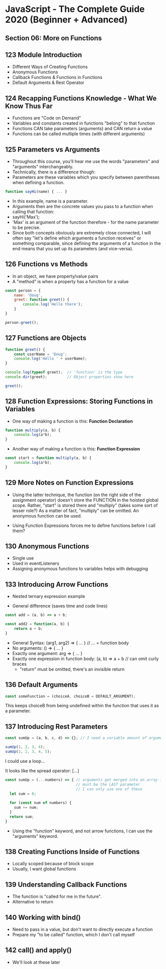 # JavaScript - The Complete Guide 2020 (Beginner + Advanced)

## Section 06: More on Functions

## 123 Module Introduction
- Different Ways of Creating Functions
- Anonymous Functions
- Callback Functions & Functions in Functions
- Default Arguments & Rest Operator

## 124 Recapping Functions Knowledge - What We Know Thus Far
- Functions are "Code on Demand"
- Variables and constants created in functions "belong" to that function
- Functions CAN take parameters (arguments) and CAN return a value
- Functions can be called multiple times (with different arguments)

## 125 Parameters vs Arguments
- Throughout this course, you'll hear me use the words "parameters" and "arguments" interchangeably.
- Technically, there is a difference though:
- Parameters are these variables which you specify between parentheses when defining a function.

```javascript
function sayHi(name) { ... } 
```

- In this example, name is a parameter.
- Arguments then are the concrete values you pass to a function when calling that function:
- sayHi('Max');
- 'Max' is an argument of the function therefore - for the name parameter to be precise.
- Since both concepts obviously are extremely close connected, I will often say "let's define which arguments a function receives" or something comparable, since defining the arguments of a function in the end means that you set up its parameters (and vice-versa).

## 126 Functions vs Methods
- In an object, we have property/value pairs
- A "method" is when a property has a function for a value

```javascript
const person = {
    name: 'Doug',
    greet: function greet() {
        console.log('Hello there');
    }
}

person.greet();
```

## 127 Functions are Objects
```javascript
function greet() {
    const userName = 'Doug';
    console.log('Hello ' + userName);
}

console.log(typeof greet);  // 'function' is the type
console.dir(greet);         // Object properties show here

greet();
```

## 128 Function Expressions: Storing Functions in Variables
- One way of making a function is this: **Function Declaration**
```javascript
function multiply(a, b) {
    console.log(a*b);
}
```

- Another way of making a function is this: **Function Expression**
```javascript
const start = function multiply(a, b) {
    console.log(a*b);
}
```

## 129 More Notes on Function Expressions
- Using the latter technique, the function (on the right side of the assignment operator) doesn't store the FUNCTION in the hoisted global scope. Rather, "start" is stored there and "multiply" (takes some sort of lesser role?) As a matter of fact, "multiply" can be omitted. An anonymous function can be used.

- Using Function Expressions forces me to define functions before I call them?

## 130 Anonymous Functions
- Single use
- Used in eventListeners
- Assigning anonymous functions to variables helps with debugging

## 133 Introducing Arrow Functions
- Nested ternary expression example

- General difference (saves time and code lines)
```javascript
const add = (a, b) => a + b;

const add2 = function(a, b) {
    return a + b;
}
```

- General Syntax: (arg1, arg2) => { ... } // ... = function body
- No arguments: () => { ... }
- Exactly one argument: arg => { ... }
- Exactly one expression in function body: (a, b) => a + b // can omit curly braces
  - "return" must be omitted, there's an invisible return

## 136 Default Arguments

```javascript
const someFunction = (choiceA, choiceB = DEFAULT_ARGUMENT);
```

This keeps choiceB from being undefined within the function that uses it as a parameter.

## 137 Introducing Rest Parameters

```javascript
const sumUp = (a, b, c, d) => {}; // I need a variable amount of arguments

sumUp(1, 2, 3, 4);
sumUp(1, 2, 3, 4, 5);
```

I could use a loop...

It looks like the spread operator: [...]

```javascript
const sumUp = (...numbers) => { // arguments get merged into an array inside the function
                                // must be the LAST parameter
                                // I can only use one of these
  let sum = 0;
  
  for (const num of numbers) {
    sum += num;
  }
  return sum;
}
```

- Using the "function" keyword, and not arrow functions, I can use the "arguments" keyword.

## 138 Creating Functions Inside of Functions
- Locally scoped because of block scope
- Usually, I want global functions

## 139 Understanding Callback Functions
- The function is "called for me in the future".
- Alternative to return

## 140 Working with bind()
- Need to pass in a value, but don't want to directly execute a function
- Prepare my "to be called" function, which I don't call myself

## 142 call() and apply()
- We'll look at these later